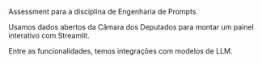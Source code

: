 Assessment para a disciplina de Engenharia de Prompts

Usamos dados abertos da Câmara dos Deputados para montar um painel interativo com Streamlit.

Entre as funcionalidades, temos integrações com modelos de LLM.